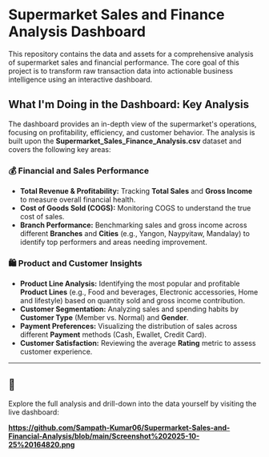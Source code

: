 # Supermarket Sales and Finance Analysis Dashboard 

This repository contains the data and assets for a comprehensive analysis of supermarket sales and financial performance. The core goal of this project is to transform raw transaction data into actionable business intelligence using an interactive dashboard.

## What I'm Doing in the Dashboard: Key Analysis

The dashboard provides an in-depth view of the supermarket's operations, focusing on profitability, efficiency, and customer behavior. The analysis is built upon the **Supermarket_Sales_Finance_Analysis.csv** dataset and covers the following key areas:

### 💰 Financial and Sales Performance
* **Total Revenue & Profitability:** Tracking **Total Sales** and **Gross Income** to measure overall financial health.
* **Cost of Goods Sold (COGS):** Monitoring COGS to understand the true cost of sales.
* **Branch Performance:** Benchmarking sales and gross income across different **Branches** and **Cities** (e.g., Yangon, Naypyitaw, Mandalay) to identify top performers and areas needing improvement.

### 🛍 Product and Customer Insights
* **Product Line Analysis:** Identifying the most popular and profitable **Product Lines** (e.g., Food and beverages, Electronic accessories, Home and lifestyle) based on quantity sold and gross income contribution.
* **Customer Segmentation:** Analyzing sales and spending habits by **Customer Type** (Member vs. Normal) and **Gender**.
* **Payment Preferences:** Visualizing the distribution of sales across different **Payment** methods (Cash, Ewallet, Credit Card).
* **Customer Satisfaction:** Reviewing the average **Rating** metric to assess customer experience.

***

## 🔗 

Explore the full analysis and drill-down into the data yourself by visiting the live dashboard:

**https://github.com/Sampath-Kumar06/Supermarket-Sales-and-Financial-Analysis/blob/main/Screenshot%202025-10-25%20164820.png**
